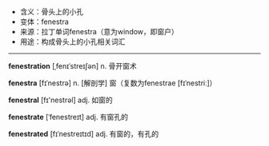 - <span class="definition">含义：骨头上的小孔</span>
- <span class="definition">变体：fenestra</span>
- <span class="definition">来源：拉丁单词fenestra（意为window，即窗户）</span>
- <span class="definition">用途：构成骨头上的小孔相关词汇</span>


---


<span class="vocabulary">**fenestration**</span> [ˌfenɪˈstreɪʃən] n. 骨开窗术

<span class="vocabulary">**fenestra**</span> [fɪˈnestrə] n. [解剖学] 窗（复数为fenestrae [fɪˈnestriː]）

<span class="vocabulary">**fenestral**</span> [fɪ'nestrәl] adj. 如窗的

<span class="vocabulary">**fenestrate**</span> [ˈfenestreɪt] adj. 有窗孔的

<span class="vocabulary">**fenestrated**</span> [fɪˈnestreɪtɪd] adj. 有窗的，有孔的

